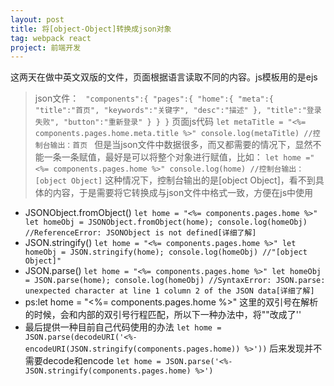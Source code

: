 ```yaml
---
layout: post
title: 将[object-Object]转换成json对象
tag: webpack react
project: 前端开发
---
```


这两天在做中英文双版的文件，页面根据语言读取不同的内容。js模板用的是ejs
>json文件： 
`
"components":{
  "pages":{
    "home":{
        "meta":{
          "title":"首页",
          "keywords":"关键字",
          "desc":"描述"
        },
       "title":"登录失败",
       "button":"重新登录"
    }
  }
}`
页面js代码
`let metaTitle = "<%= components.pages.home.meta.title %>"
console.log(metaTitle)
//控制台输出：首页 `
但是当json文件中数据很多，而又都需要的情况下，显然不能一条一条赋值，最好是可以将整个对象进行赋值，比如：
`let home ="<%= components.pages.home %>"
console.log(home)
//控制台输出：[object Object]`
这种情况下，控制台输出的是[object Object]，看不到具体的内容，于是需要将它转换成与json文件中格式一致，方便在js中使用
* JSONObject.fromObject()
`
let home = "<%= components.pages.home %>"
let homeObj = JSONObject.fromObject(home);
console.log(homeObj)
//ReferenceError: JSONObject is not defined[详细了解]
`
* JSON.stringify()
`
let home = "<%= components.pages.home %>"
let homeObj = JSON.stringify(home);
console.log(homeObj)
//"[object Object]"
`
* JSON.parse()
`
let home = "<%= components.pages.home %>"
let homeObj = JSON.parse(home);
console.log(homeObj)
//SyntaxError: JSON.parse: unexpected character at line 1 column 2 of the JSON data[详细了解]
`
* ps:let home = "<%= components.pages.home %>" 这里的双引号在解析的时候，会和内部的双引号行程匹配，所以下一种办法中，将""改成了''
* 最后提供一种目前自己代码使用的办法
 `
let home = JSON.parse(decodeURI('<%- encodeURI(JSON.stringify(components.pages.home)) %>'))
`
后来发现并不需要decode和encode
`
let home = JSON.parse('<%- JSON.stringify(components.pages.home) %>')
`
